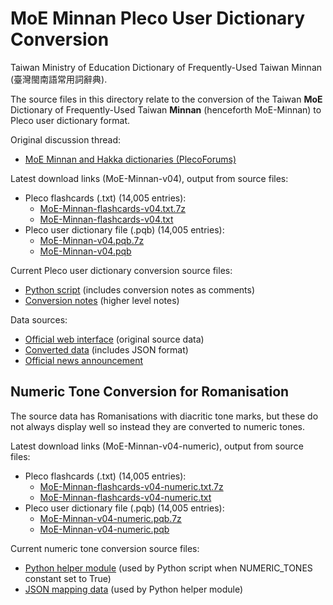 # MoE Minnan Pleco User Dictionary Conversion
Taiwan Ministry of Education Dictionary of Frequently-Used Taiwan Minnan (臺灣閩南語常用詞辭典).

The source files in this directory relate to the conversion of the Taiwan **MoE** Dictionary of Frequently-Used Taiwan **Minnan** (henceforth MoE-Minnan) to Pleco user dictionary format.

Original discussion thread:
* [MoE Minnan and Hakka dictionaries (PlecoForums)](http://www.plecoforums.com/threads/moe-minnan-and-hakka-dictionaries.4938/)

Latest download links (MoE-Minnan-v04), output from source files:
* Pleco flashcards (.txt) (14,005 entries):
  * [MoE-Minnan-flashcards-v04.txt.7z](https://www.dropbox.com/s/96oalq272vw525c/MoE-Minnan-flashcards-v04.txt.7z?dl=0)
  * [MoE-Minnan-flashcards-v04.txt](https://www.mediafire.com/?a6qkqa2a5e4r018)
* Pleco user dictionary file (.pqb) (14,005 entries): 
  * [MoE-Minnan-v04.pqb.7z](https://www.dropbox.com/s/7qhj2sqys80v0j1/MoE-Minnan-v04.pqb.7z?dl=0)
  * [MoE-Minnan-v04.pqb](https://www.mediafire.com/?hsxt81fx69auz8z)

Current Pleco user dictionary conversion source files:
* [Python script](MoE-Minnan-Pleco-Conversion.py) (includes conversion notes as comments)
* [Conversion notes](MoE-Minnan-Pleco-Conversion.txt) (higher level notes)

Data sources:
* [Official web interface](http://twblg.dict.edu.tw/) (original source data)
* [Converted data](https://github.com/g0v/moedict-data-twblg/) (includes JSON format)
* [Official news announcement](http://english.moe.gov.tw/ct.asp?xItem=14785&ctNode=11446&mp=1)

## Numeric Tone Conversion for Romanisation
The source data has Romanisations with diacritic tone marks, but these do not always display well so instead they are converted to numeric tones.

Latest download links (MoE-Minnan-v04-numeric), output from source files:
* Pleco flashcards (.txt) (14,005 entries):
  * [MoE-Minnan-flashcards-v04-numeric.txt.7z](https://www.dropbox.com/s/yyqkg343zuhzjna/MoE-Minnan-flashcards-v04-numeric.txt.7z?dl=0)
  * [MoE-Minnan-flashcards-v04-numeric.txt](https://www.mediafire.com/?hsxt81fx69auz8z)
* Pleco user dictionary file (.pqb) (14,005 entries): 
  * [MoE-Minnan-v04-numeric.pqb.7z](https://www.dropbox.com/s/gvve2578zi82cyj/MoE-Minnan-v04-numeric.pqb.7z?dl=0)
  * [MoE-Minnan-v04-numeric.pqb](https://www.mediafire.com/?l82x99c26ncgdqv)

Current numeric tone conversion source files:
* [Python helper module](TWRomanisation.py) (used by Python script when NUMERIC_TONES constant set to True)
* [JSON mapping data](Romanisation-tones.json) (used by Python helper module)
